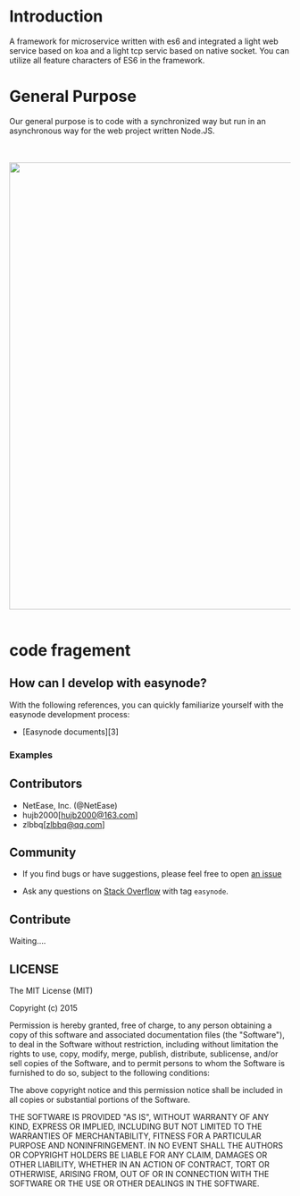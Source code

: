 # Introduction

A framework for microservice written with es6 and integrated a light web service based on koa and a light tcp servic based on native socket. You can utilize all feature characters of ES6 in the framework.

# General Purpose

Our general purpose is to code with a synchronized way but run in an asynchronous way  for the web project written Node.JS.

<br>
<br>
<img src="https://raw.githubusercontent.com/nhipster/nhipster.github.io/master/images/easynode_dev_run.png" width="800"/>
<br>
<br>


# code fragement



## How can I develop with easynode?
With the following references, you can quickly familiarize yourself with the easynode development process:
* [Easynode documents][3]

### Examples


## Contributors

* NetEase, Inc. (@NetEase)
* hujb2000[hujb2000@163.com]
* zlbbq[zlbbq@qq.com]


## Community

* If you find bugs or have suggestions, please feel free to open [an issue](https://github.com/easynode/easynode/issues)

* Ask any questions on [Stack Overflow](http://stackoverflow.com/questions/tagged/easynode) with tag `easynode`.


## Contribute

Waiting....

## LICENSE

The MIT License (MIT)

Copyright (c) 2015

Permission is hereby granted, free of charge, to any person obtaining a copy
of this software and associated documentation files (the "Software"), to deal
in the Software without restriction, including without limitation the rights
to use, copy, modify, merge, publish, distribute, sublicense, and/or sell
copies of the Software, and to permit persons to whom the Software is
furnished to do so, subject to the following conditions:

The above copyright notice and this permission notice shall be included in all
copies or substantial portions of the Software.

THE SOFTWARE IS PROVIDED "AS IS", WITHOUT WARRANTY OF ANY KIND, EXPRESS OR
IMPLIED, INCLUDING BUT NOT LIMITED TO THE WARRANTIES OF MERCHANTABILITY,
FITNESS FOR A PARTICULAR PURPOSE AND NONINFRINGEMENT. IN NO EVENT SHALL THE
AUTHORS OR COPYRIGHT HOLDERS BE LIABLE FOR ANY CLAIM, DAMAGES OR OTHER
LIABILITY, WHETHER IN AN ACTION OF CONTRACT, TORT OR OTHERWISE, ARISING FROM,
OUT OF OR IN CONNECTION WITH THE SOFTWARE OR THE USE OR OTHER DEALINGS IN THE
SOFTWARE.

